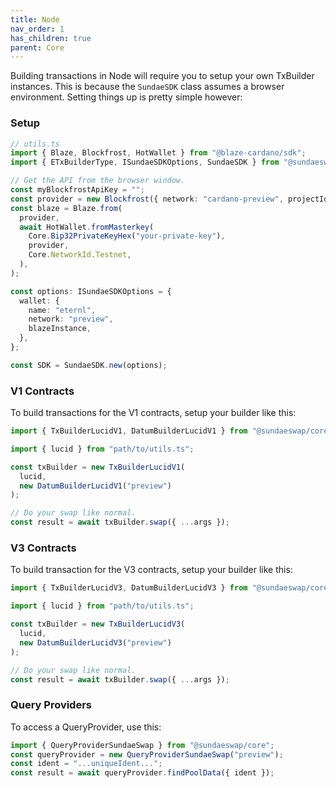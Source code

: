 ```yaml
---
title: Node
nav_order: 1
has_children: true
parent: Core
---
```


Building transactions in Node will require you to setup your own TxBuilder instances. This is because
the `SundaeSDK` class assumes a browser environment. Setting things up is pretty simple however:

### Setup

```ts
// utils.ts
import { Blaze, Blockfrost, HotWallet } from "@blaze-cardano/sdk";
import { ETxBuilderType, ISundaeSDKOptions, SundaeSDK } from "@sundaeswap/core";

// Get the API from the browser window.
const myBlockfrostApiKey = "";
const provider = new Blockfrost({ network: "cardano-preview", projectId: myBlockfrostApiKey });
const blaze = Blaze.from(
  provider,
  await HotWallet.fromMasterkey(
    Core.Bip32PrivateKeyHex("your-private-key"),
    provider,
    Core.NetworkId.Testnet,
  ),
);

const options: ISundaeSDKOptions = {
  wallet: {
    name: "eternl",
    network: "preview",
    blazeInstance,
  },
};

const SDK = SundaeSDK.new(options);
```

### V1 Contracts

To build transactions for the V1 contracts, setup your builder like this:

```ts
import { TxBuilderLucidV1, DatumBuilderLucidV1 } from "@sundaeswap/core/lucid";

import { lucid } from "path/to/utils.ts";

const txBuilder = new TxBuilderLucidV1(
  lucid,
  new DatumBuilderLucidV1("preview")
);

// Do your swap like normal.
const result = await txBuilder.swap({ ...args });
```

### V3 Contracts

To build transaction for the V3 contracts, setup your builder like this:

```ts
import { TxBuilderLucidV3, DatumBuilderLucidV3 } from "@sundaeswap/core/lucid";

import { lucid } from "path/to/utils.ts";

const txBuilder = new TxBuilderLucidV3(
  lucid,
  new DatumBuilderLucidV3("preview")
);

// Do your swap like normal.
const result = await txBuilder.swap({ ...args });
```

### Query Providers

To access a QueryProvider, use this:

```ts
import { QueryProviderSundaeSwap } from "@sundaeswap/core";
const queryProvider = new QueryProviderSundaeSwap("preview");
const ident = "...uniqueIdent...";
const result = await queryProvider.findPoolData({ ident });
```
